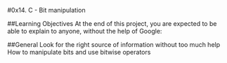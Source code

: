 #0x14. C - Bit manipulation

##Learning Objectives
At the end of this project, you are expected to be able to explain to anyone, without the help of Google:

##General
Look for the right source of information without too much help
How to manipulate bits and use bitwise operators
